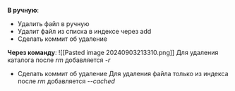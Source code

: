 **В ручную**:
- Удалить файл в ручную
- Удалит файл из списка в индексе через add
- Сделать коммит об удаление 

**Через команду**:
![[Pasted image 20240903213310.png]]
Для удаления каталога после *rm* добавляется *-r*
 - Сделать коммит об удаление 
Для удаления файла только из индекса после *rm* добавляется
*--cached*



